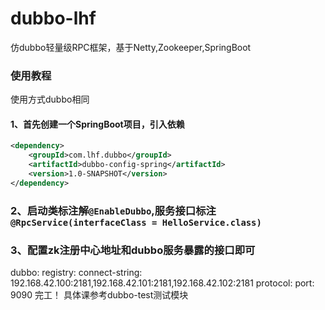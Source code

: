 # dubbo-lhf
仿dubbo轻量级RPC框架，基于Netty,Zookeeper,SpringBoot
### 使用教程
使用方式dubbo相同
#### 1、首先创建一个SpringBoot项目，引入依赖
```xml
<dependency>
    <groupId>com.lhf.dubbo</groupId>
    <artifactId>dubbo-config-spring</artifactId>
    <version>1.0-SNAPSHOT</version>
</dependency>
```

### 2、启动类标注解`@EnableDubbo`,服务接口标注`@RpcService(interfaceClass = HelloService.class)`
### 3、配置zk注册中心地址和dubbo服务暴露的接口即可
dubbo:
    registry:
        connect-string: 192.168.42.100:2181,192.168.42.101:2181,192.168.42.102:2181
    protocol:
        port: 9090
完工！
具体课参考dubbo-test测试模块